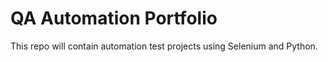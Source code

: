 # QA Automation Portfolio

This repo will contain automation test projects using Selenium and Python.
